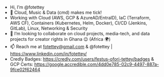 - Hi, I’m @fotettey
- 🤖 Cloud, Music & Data (cmd) makes me tick!
- Working with Cloud (AWS, GCP & AzureAD/EntraID), IaC (Terraform, AWS CF), Containers (Kubernetes, Helm, Docker), CI/CD (Jenkins, GitLab), Linux, Networking & Security
- 💞️ I’m looking to collaborate on cloud projects, media-tech, and data projects for creator rights in Ghana 😉 (Africa 🌍)
- 📫 Reach me at fotettey@gmail.com & @fotettey | https://www.linkedin.com/in/fotettey/
- Credly Badges: https://credly.com/users/festus-ofori-tettey/badges & GCP Certs: https://google.accredible.com/4dd0e785-02c9-4497-887a-9fce02f62464

<!---
fotettey/fotettey is a ✨ special ✨ repository because its `README.md` (this file) appears on your GitHub profile.
You can click the Preview link to take a look at your changes.
--->
